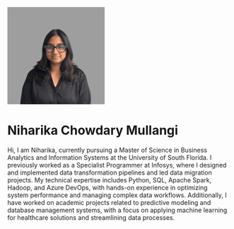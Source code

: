 ![Alt text](niharikam-image.jpg)

# Niharika Chowdary Mullangi

Hi, I am Niharika, currently pursuing a Master of Science in Business Analytics and Information Systems at the University of South Florida. I previously worked as a Specialist Programmer at Infosys, where I designed and implemented data transformation pipelines and led data migration projects. My technical expertise includes Python, SQL, Apache Spark, Hadoop, and Azure DevOps, with hands-on experience in optimizing system performance and managing complex data workflows. Additionally, I have worked on academic projects related to predictive modeling and database management systems, with a focus on applying machine learning for healthcare solutions and streamlining data processes.